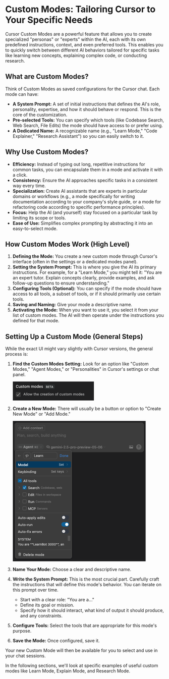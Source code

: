 # Custom Modes: Tailoring Cursor to Your Specific Needs

Cursor Custom Modes are a powerful feature that allows you to create specialized "personas" or "experts" within the AI, each with its own predefined instructions, context, and even preferred tools. This enables you to quickly switch between different AI behaviors tailored for specific tasks like learning new concepts, explaining complex code, or conducting research.

## What are Custom Modes?

Think of Custom Modes as saved configurations for the Cursor chat. Each mode can have:

-   **A System Prompt:** A set of initial instructions that defines the AI's role, personality, expertise, and how it should behave or respond. This is the core of the customization.
-   **Pre-selected Tools:** You can specify which tools (like Codebase Search, Web Search, File Edits) the mode should have access to or prefer using.
-   **A Dedicated Name:** A recognizable name (e.g., "Learn Mode," "Code Explainer," "Research Assistant") so you can easily switch to it.

## Why Use Custom Modes?

-   **Efficiency:** Instead of typing out long, repetitive instructions for common tasks, you can encapsulate them in a mode and activate it with a click.
-   **Consistency:** Ensure the AI approaches specific tasks in a consistent way every time.
-   **Specialization:** Create AI assistants that are experts in particular domains or workflows (e.g., a mode specifically for writing documentation according to your company's style guide, or a mode for refactoring code according to specific performance principles).
-   **Focus:** Help the AI (and yourself) stay focused on a particular task by limiting its scope or tools.
-   **Ease of Use:** Simplifies complex prompting by abstracting it into an easy-to-select mode.

## How Custom Modes Work (High Level)

1.  **Defining the Mode:** You create a new custom mode through Cursor's interface (often in the settings or a dedicated modes panel).
2.  **Setting the System Prompt:** This is where you give the AI its primary instructions. For example, for a "Learn Mode," you might tell it: "You are an expert tutor. Explain concepts clearly, provide examples, and ask follow-up questions to ensure understanding."
3.  **Configuring Tools (Optional):** You can specify if the mode should have access to all tools, a subset of tools, or if it should primarily use certain tools.
4.  **Saving and Naming:** Give your mode a descriptive name.
5.  **Activating the Mode:** When you want to use it, you select it from your list of custom modes. The AI will then operate under the instructions you defined for that mode.

## Setting Up a Custom Mode (General Steps)

While the exact UI might vary slightly with Cursor versions, the general process is:

1.  **Find the Custom Modes Setting:** Look for an option like "Custom Modes," "Agent Modes," or "Personalities" in Cursor's settings or chat panel.

    ![Custom Modes Setup UI](../../assets/custom_modes_setup_ui.png)

2.  **Create a New Mode:** There will usually be a button or option to "Create New Mode" or "Add Mode."

    ![Create New Mode Button](../../assets/create_new_mode_button.png)
3.  **Name Your Mode:** Choose a clear and descriptive name.
4.  **Write the System Prompt:** This is the most crucial part. Carefully craft the instructions that will define this mode's behavior. You can iterate on this prompt over time.
    *   Start with a clear role: "You are a..."
    *   Define its goal or mission.
    *   Specify how it should interact, what kind of output it should produce, and any constraints.
5.  **Configure Tools:** Select the tools that are appropriate for this mode's purpose.
6.  **Save the Mode:** Once configured, save it.

Your new Custom Mode will then be available for you to select and use in your chat sessions.

In the following sections, we'll look at specific examples of useful custom modes like Learn Mode, Explain Mode, and Research Mode.
